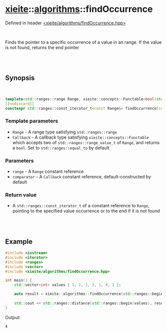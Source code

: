 # [xieite](../xieite.md)::[algorithms](../algorithms.md)::findOccurrence
Defined in header [<xieite/algorithms/findOccurrence.hpp>](../../include/xieite/algorithms/findOccurrence.hpp)

<br/>

Finds the pointer to a specific occurrence of a value in an range. If the value is not found, returns the end pointer

<br/><br/>

## Synopsis

<br/>

```cpp
template<std::ranges::range Range, xieite::concepts::Functable<bool(std::ranges::range_value_t<Range>, std::ranges::range_value_t<Range>)> Callback = std::ranges::equal_to>
[[nodiscard]]
constexpr std::ranges::const_iterator_t<const Range&> findOccurrence(const Range& range, std::ranges::range_const_reference_t<Range> value, std::size_t count, const Callback& comparator = Callback());
```
### Template parameters
- `Range` - A range type satisfying `std::ranges::range`
- `Callback` - A callback type satisfying `xieite::concepts::Functable` which accepts two of `std::ranges::range_value_t` of `Range`, and returns a `bool`. Set to `std::ranges::equal_to` by default
### Parameters
- `range` - A `Range` constant reference
- `comparator` - A `Callback` constant reference, default-constructed by default
### Return value
- A `std::ranges::const_iterator_t` of a constant reference to `Range`, pointing to the specified value occurrence or to the end if it is not found

<br/><br/>

## Example
```cpp
#include <iostream>
#include <iterator>
#include <ranges>
#include <vector>
#include <xieite/algorithms/findOccurrence.hpp>

int main() {
	std::vector<int> values { 1, 2, 1, 3, 1, 4, 1 };

	auto result = xieite::algorithms::findOccurrence(std::ranges::begin(values), std::ranges::end(values), 1, 3);
	
	std::cout << std::ranges::distance(std::ranges::begin(values), result) << '\n';
}
```
Output:
```
4
```
